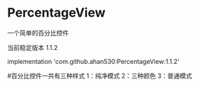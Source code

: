 # PercentageView
一个简单的百分比控件

当前稳定版本 1.1.2

   implementation 'com.github.ahan530:PercentageView:1.1.2'
   
   #百分比控件一共有三种样式
   1：纯净模式
   2：三种颜色
   3：普通模式
